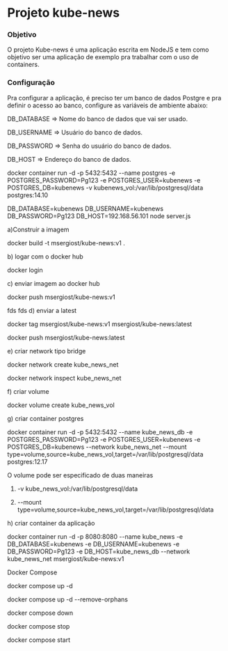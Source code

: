 # Projeto kube-news

### Objetivo

O projeto Kube-news é uma aplicação escrita em NodeJS e tem como objetivo ser uma aplicação de exemplo pra trabalhar com o uso de containers.

### Configuração

Pra configurar a aplicação, é preciso ter um banco de dados Postgre e pra definir o acesso ao banco, configure as variáveis de ambiente abaixo:

DB_DATABASE => Nome do banco de dados que vai ser usado.

DB_USERNAME => Usuário do banco de dados.

DB_PASSWORD => Senha do usuário do banco de dados.

DB_HOST => Endereço do banco de dados.

docker container run -d -p 5432:5432 --name postgres -e POSTGRES_PASSWORD=Pg123 -e POSTGRES_USER=kubenews -e POSTGRES_DB=kubenews -v kubenews_vol:/var/lib/postgresql/data postgres:14.10

DB_DATABASE=kubenews DB_USERNAME=kubenews DB_PASSWORD=Pg123 DB_HOST=192.168.56.101 node server.js

a)Construir a imagem

docker build -t msergiost/kube-news:v1 .

b) logar com o docker hub

docker login

c) enviar imagem ao docker hub

docker push msergiost/kube-news:v1

fds
fds
d) enviar a latest

docker tag msergiost/kube-news:v1 msergiost/kube-news:latest

docker push msergiost/kube-news:latest

e) criar network tipo bridge

docker network create kube_news_net

docker network inspect kube_news_net

f) criar volume

docker volume create kube_news_vol

g) criar container postgres

docker container run -d -p 5432:5432 --name kube_news_db -e POSTGRES_PASSWORD=Pg123 -e POSTGRES_USER=kubenews -e POSTGRES_DB=kubenews --network kube_news_net --mount type=volume,source=kube_news_vol,target=/var/lib/postgresql/data postgres:12.17

O volume pode ser especificado de duas maneiras

1. -v kube_news_vol:/var/lib/postgresql/data

2. --mount type=volume,source=kube_news_vol,target=/var/lib/postgresql/data

h) criar container da aplicação

docker container run -d -p 8080:8080 --name kube_news -e DB_DATABASE=kubenews -e DB_USERNAME=kubenews -e DB_PASSWORD=Pg123 -e DB_HOST=kube_news_db --network kube_news_net msergiost/kube-news:v1

Docker Compose

docker compose up -d

docker compose up -d --remove-orphans

docker compose down

docker compose stop

docker compose start
